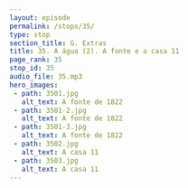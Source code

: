 ```yaml
---
layout: episode
permalink: /stops/35/
type: stop
section_title: G. Extras
title: 35. A água (2). A fonte e a casa 11
page_rank: 35
stop_id: 35
audio_file: 35.mp3
hero_images:
 - path: 3501.jpg
   alt_text: A fonte de 1822
 - path: 3501-2.jpg
   alt_text: A fonte de 1822
 - path: 3501-3.jpg
   alt_text: A fonte de 1822
 - path: 3502.jpg
   alt_text: A casa 11
 - path: 3503.jpg
   alt_text: A casa 11
---
```

